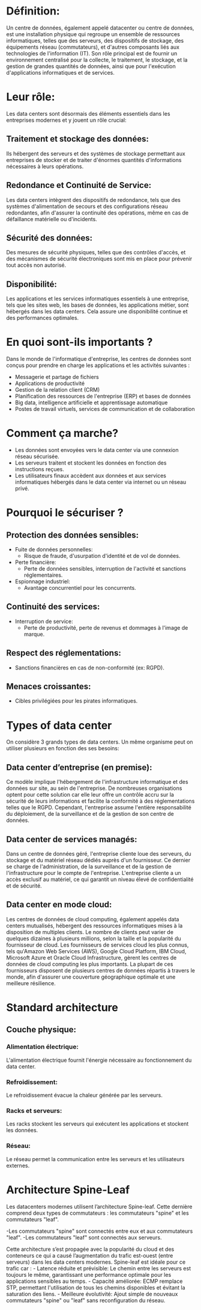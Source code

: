 # Définition:

Un centre de données, également appelé datacenter ou centre de données, est une installation physique qui regroupe un ensemble de ressources informatiques, telles que des serveurs, des dispositifs de stockage, des équipements réseau (commutateurs), et d'autres composants liés aux technologies de l'information (IT). Son rôle principal est de fournir un environnement centralisé pour la collecte, le traitement, le stockage, et la gestion de grandes quantités de données, ainsi que pour l'exécution d'applications informatiques et de services.

# Leur rôle:

Les data centers sont désormais des éléments essentiels dans les entreprises modernes et y jouent un rôle crucial:

## Traitement et stockage des données:
Ils hébergent des serveurs et des systèmes de stockage permettant aux entreprises de stocker et de traiter d'énormes quantités d'informations nécessaires à leurs opérations.

## Redondance et Continuité de Service:
Les data centers intègrent des dispositifs de redondance, tels que des systèmes d'alimentation de secours et des configurations réseau redondantes, afin d'assurer la continuité des opérations, même en cas de défaillance matérielle ou d'incidents.

## Sécurité des données:
Des mesures de sécurité physiques, telles que des contrôles d'accès, et des mécanismes de sécurité électroniques sont mis en place pour prévenir tout accès non autorisé.

## Disponibilité:
Les applications et les services informatiques essentiels à une entreprise, tels que les sites web, les bases de données, les applications métier, sont hébergés dans les data centers. Cela assure une disponibilité continue et des performances optimales.

# En quoi sont-ils importants ?

Dans le monde de l'informatique d'entreprise, les centres de données sont conçus pour prendre en charge les applications et les activités suivantes :

- Messagerie et partage de fichiers
- Applications de productivité
- Gestion de la relation client (CRM)
- Planification des ressources de l'entreprise (ERP) et bases de données
- Big data, intelligence artificielle et apprentissage automatique
- Postes de travail virtuels, services de communication et de collaboration

# Comment ça marche?

- Les données sont envoyées vers le data center via une connexion réseau sécurisée.
- Les serveurs traitent et stockent les données en fonction des instructions reçues.
- Les utilisateurs finaux accèdent aux données et aux services informatiques hébergés dans le data center via internet ou un réseau privé.

# Pourquoi le sécuriser ?

## Protection des données sensibles:

- Fuite de données personnelles:
  - Risque de fraude, d'usurpation d'identité et de vol de données.
- Perte financière:
  - Perte de données sensibles, interruption de l'activité et sanctions réglementaires.
- Espionnage industriel:
  - Avantage concurrentiel pour les concurrents.

## Continuité des services:

- Interruption de service:
  - Perte de productivité, perte de revenus et dommages à l'image de marque.

## Respect des réglementations:

- Sanctions financières en cas de non-conformité (ex: RGPD).

## Menaces croissantes:

- Cibles privilégiées pour les pirates informatiques.


# Types of data center

On considère 3 grands types de data centers. Un même organisme peut on utiliser plusieurs en fonction des ses besoins:

## Data center d’entreprise (en premise):

Ce modèle implique l'hébergement de l'infrastructure informatique et des données sur site, au sein de l'entreprise. De nombreuses organisations optent pour cette solution car elle leur offre un contrôle accru sur la sécurité de leurs informations et facilite la conformité à des réglementations telles que le RGPD. Cependant, l'entreprise assume l'entière responsabilité du déploiement, de la surveillance et de la gestion de son centre de données.

## Data center de services managés:

Dans un centre de données géré, l'entreprise cliente loue des serveurs, du stockage et du matériel réseau dédiés auprès d'un fournisseur. Ce dernier se charge de l'administration, de la surveillance et de la gestion de l'infrastructure pour le compte de l'entreprise. L'entreprise cliente a un accès exclusif au matériel, ce qui garantit un niveau élevé de confidentialité et de sécurité.

## Data center en mode cloud:

Les centres de données de cloud computing, également appelés data centers mutualisés, hébergent des ressources informatiques mises à la disposition de multiples clients. Le nombre de clients peut varier de quelques dizaines à plusieurs millions, selon la taille et la popularité du fournisseur de cloud.
Les fournisseurs de services cloud les plus connus, tels qu'Amazon Web Services (AWS), Google Cloud Platform, IBM Cloud, Microsoft Azure et Oracle Cloud Infrastructure, gèrent les centres de données de cloud computing les plus importants. La plupart de ces fournisseurs disposent de plusieurs centres de données répartis à travers le monde, afin d'assurer une couverture géographique optimale et une meilleure résilience.


# Standard architecture

## Couche physique:
### Alimentation électrique:
L'alimentation électrique fournit l'énergie nécessaire au fonctionnement du data center.

### Refroidissement:
Le refroidissement évacue la chaleur générée par les serveurs.

### Racks et serveurs:
Les racks stockent les serveurs qui exécutent les applications et stockent les données.

### Réseau:
Le réseau permet la communication entre les serveurs et les utilisateurs externes.

# Architecture Spine-Leaf

Les datacenters modernes utilisent l’architecture Spine-leaf. Cette dernière comprend deux types de commutateurs : les commutateurs "spine" et les commutateurs "leaf".

-Les commutateurs "spine" sont connectés entre eux et aux commutateurs "leaf".
-Les commutateurs "leaf" sont connectés aux serveurs.

Cette architecture s’est propagée avec la popularité du cloud et des conteneurs ce qui a causé l’augmentation du trafic est-ouest (entre serveurs) dans les data centers modernes. Spine-leaf est idéale pour ce trafic car :
    - Latence réduite et prévisible: Le chemin entre les serveurs est toujours le même, garantissant une performance optimale pour les applications sensibles au temps.
    - Capacité améliorée: ECMP remplace STP, permettant l'utilisation de tous les chemins disponibles et évitant la saturation des liens.
    - Meilleure évolutivité: Ajout simple de nouveaux commutateurs "spine" ou "leaf" sans reconfiguration du réseau.

